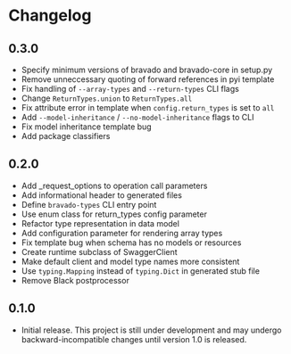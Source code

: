 # Changelog

## 0.3.0

- Specify minimum versions of bravado and bravado-core in setup.py
- Remove unneccessary quoting of forward references in pyi template
- Fix handling of `--array-types` and `--return-types` CLI flags
- Change `ReturnTypes.union` to `ReturnTypes.all`
- Fix attribute error in template when `config.return_types` is set to `all`
- Add `--model-inheritance` / `--no-model-inheritance` flags to CLI
- Fix model inheritance template bug
- Add package classifiers

## 0.2.0

- Add _request_options to operation call parameters
- Add informational header to generated files
- Define `bravado-types` CLI entry point
- Use enum class for return_types config parameter
- Refactor type representation in data model
- Add configuration parameter for rendering array types
- Fix template bug when schema has no models or resources
- Create runtime subclass of SwaggerClient
- Make default client and model type names more consistent
- Use `typing.Mapping` instead of `typing.Dict` in generated stub file
- Remove Black postprocessor

## 0.1.0

- Initial release. This project is still under development and may undergo
backward-incompatible changes until version 1.0 is released.
